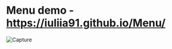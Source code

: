 # Menu demo  - https://iuliia91.github.io/Menu/


![Capture](https://user-images.githubusercontent.com/89158016/206456303-3b591211-583e-404e-be79-78c2d325c84d.JPG)
